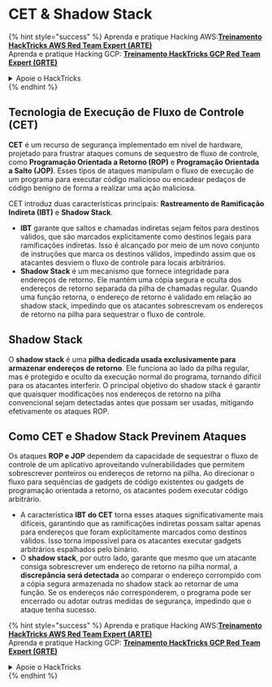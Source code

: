 # CET & Shadow Stack

{% hint style="success" %}
Aprenda e pratique Hacking AWS:<img src="/.gitbook/assets/arte.png" alt="" data-size="line">[**Treinamento HackTricks AWS Red Team Expert (ARTE)**](https://training.hacktricks.xyz/courses/arte)<img src="/.gitbook/assets/arte.png" alt="" data-size="line">\
Aprenda e pratique Hacking GCP: <img src="/.gitbook/assets/grte.png" alt="" data-size="line">[**Treinamento HackTricks GCP Red Team Expert (GRTE)**<img src="/.gitbook/assets/grte.png" alt="" data-size="line">](https://training.hacktricks.xyz/courses/grte)

<details>

<summary>Apoie o HackTricks</summary>

* Verifique os [**planos de assinatura**](https://github.com/sponsors/carlospolop)!
* **Junte-se ao** 💬 [**grupo Discord**](https://discord.gg/hRep4RUj7f) ou ao [**grupo telegram**](https://t.me/peass) ou **siga-nos** no **Twitter** 🐦 [**@hacktricks\_live**](https://twitter.com/hacktricks\_live)**.**
* **Compartilhe truques de hacking enviando PRs para os repositórios** [**HackTricks**](https://github.com/carlospolop/hacktricks) e [**HackTricks Cloud**](https://github.com/carlospolop/hacktricks-cloud).

</details>
{% endhint %}

## Tecnologia de Execução de Fluxo de Controle (CET)

**CET** é um recurso de segurança implementado em nível de hardware, projetado para frustrar ataques comuns de sequestro de fluxo de controle, como **Programação Orientada a Retorno (ROP)** e **Programação Orientada a Salto (JOP)**. Esses tipos de ataques manipulam o fluxo de execução de um programa para executar código malicioso ou encadear pedaços de código benigno de forma a realizar uma ação maliciosa.

CET introduz duas características principais: **Rastreamento de Ramificação Indireta (IBT)** e **Shadow Stack**.

* **IBT** garante que saltos e chamadas indiretas sejam feitos para destinos válidos, que são marcados explicitamente como destinos legais para ramificações indiretas. Isso é alcançado por meio de um novo conjunto de instruções que marca os destinos válidos, impedindo assim que os atacantes desviem o fluxo de controle para locais arbitrários.
* **Shadow Stack** é um mecanismo que fornece integridade para endereços de retorno. Ele mantém uma cópia segura e oculta dos endereços de retorno separada da pilha de chamadas regular. Quando uma função retorna, o endereço de retorno é validado em relação ao shadow stack, impedindo que os atacantes sobrescrevam os endereços de retorno na pilha para sequestrar o fluxo de controle.

## Shadow Stack

O **shadow stack** é uma **pilha dedicada usada exclusivamente para armazenar endereços de retorno**. Ele funciona ao lado da pilha regular, mas é protegido e oculto da execução normal do programa, tornando difícil para os atacantes interferir. O principal objetivo do shadow stack é garantir que quaisquer modificações nos endereços de retorno na pilha convencional sejam detectadas antes que possam ser usadas, mitigando efetivamente os ataques ROP.

## Como CET e Shadow Stack Previnem Ataques

Os ataques **ROP e JOP** dependem da capacidade de sequestrar o fluxo de controle de um aplicativo aproveitando vulnerabilidades que permitem sobrescrever ponteiros ou endereços de retorno na pilha. Ao direcionar o fluxo para sequências de gadgets de código existentes ou gadgets de programação orientada a retorno, os atacantes podem executar código arbitrário.

* A característica **IBT do CET** torna esses ataques significativamente mais difíceis, garantindo que as ramificações indiretas possam saltar apenas para endereços que foram explicitamente marcados como destinos válidos. Isso torna impossível para os atacantes executar gadgets arbitrários espalhados pelo binário.
* O **shadow stack**, por outro lado, garante que mesmo que um atacante consiga sobrescrever um endereço de retorno na pilha normal, a **discrepância será detectada** ao comparar o endereço corrompido com a cópia segura armazenada no shadow stack ao retornar de uma função. Se os endereços não corresponderem, o programa pode ser encerrado ou adotar outras medidas de segurança, impedindo que o ataque tenha sucesso.

{% hint style="success" %}
Aprenda e pratique Hacking AWS:<img src="/.gitbook/assets/arte.png" alt="" data-size="line">[**Treinamento HackTricks AWS Red Team Expert (ARTE)**](https://training.hacktricks.xyz/courses/arte)<img src="/.gitbook/assets/arte.png" alt="" data-size="line">\
Aprenda e pratique Hacking GCP: <img src="/.gitbook/assets/grte.png" alt="" data-size="line">[**Treinamento HackTricks GCP Red Team Expert (GRTE)**<img src="/.gitbook/assets/grte.png" alt="" data-size="line">](https://training.hacktricks.xyz/courses/grte)

<details>

<summary>Apoie o HackTricks</summary>

* Verifique os [**planos de assinatura**](https://github.com/sponsors/carlospolop)!
* **Junte-se ao** 💬 [**grupo Discord**](https://discord.gg/hRep4RUj7f) ou ao [**grupo telegram**](https://t.me/peass) ou **siga-nos** no **Twitter** 🐦 [**@hacktricks\_live**](https://twitter.com/hacktricks\_live)**.**
* **Compartilhe truques de hacking enviando PRs para os repositórios** [**HackTricks**](https://github.com/carlospolop/hacktricks) e [**HackTricks Cloud**](https://github.com/carlospolop/hacktricks-cloud).

</details>
{% endhint %}
